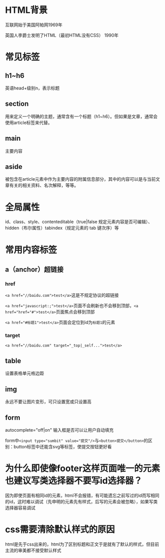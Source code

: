 # HTML背景

互联网始于美国阿帕网1969年

英国人李爵士发明了HTML（最初HTML没有CSS） 1990年

# 常见标签

## h1~h6

英语head+级别n，表示标题

## section

用来定义一个明确的主题，通常含有一个标题（h1~h6）。但如果是文章，通常会使用article标签来代替。

## main

主要内容

## aside

被包含在article元素中作为主要内容的附属信息部分，其中的内容可以是与当前文章有关的相关资料、名次解释，等等。

# 全局属性

id、class、style、contenteditable（true|false 规定元素内容是否可编辑）、hidden（布尔属性）tabindex（规定元素的 tab 键次序）等

# 常用内容标签



## a（anchor）超链接

### href

`<a href="//baidu.com">test</a>`这是不规定协议的超链接

`<a href="javascript:;">test</a>`页面不会刷新也不会移到顶部，`<a href="href="#">test</a>`页面焦点会移到顶部

`<a href="#标题1">test</a>`页面会定位到id为`标题1`的元素

### target

`<a href="//baidu.com" target="_top|_self...">test</a>`

## table

设置表格单元格边距

## img

永远不要让图片变形，可只设置宽或只设置高

## form

autocomplete="off|on" 输入框是否可以让用户自动填充

form中`<input type="sumbit" value="提交"/>`与`<button>提交</button>`的区别：button标签中还能含svg等标签，使提交按钮更好看

# 为什么即使像footer这样页面**唯一的元素也建议写类选择器**不要写id选择器？

因为即使页面有相同id的元素，html不会报错，有可能遗忘之前写过的id而写相同的id，这时难以调试（先申明的元素先有样式，后写的元素会被忽略），如果写类选择器容易调试

# css需要清除默认样式的原因

html是先于css出来的，html为了区别标题和正文于是就有了默认的样式，但目前主流的审美都不接受默认样式